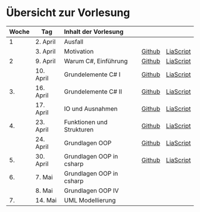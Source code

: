 # Übersicht zur Vorlesung

| Woche | Tag       | Inhalt der Vorlesung      |                                                                                             |                                                                                                                                                |
|:----- | --------- |:------------------------- | ------------------------------------------------------------------------------------------- | ---------------------------------------------------------------------------------------------------------------------------------------------- |
| 1     | 2. April  | Ausfall                   |                                                                                             |                                                                                                                                                |
|       | 3. April  | Motivation                | [Github](https://github.com/liaScript/CsharpCourse/blob/master/00_Einfuehrung.md)           | [LiaScript](https://liascript.github.io/course/?https://raw.githubusercontent.com/liaScript/CsharpCourse/master/00_Einfuehrung.md#1)           |
| 2     | 9. April  | Warum C#, Einführung      | [Github](https://github.com/liaScript/CsharpCourse/blob/master/01_EinordnungCsharp.md)      | [LiaScript](https://liascript.github.io/course/?https://raw.githubusercontent.com/liaScript/CsharpCourse/master/01_EinordnungCsharp.md#1)      |
|       | 10. April | Grundelemente  C# I       | [Github](https://github.com/liaScript/CsharpCourse/blob/master/02_ElementeI.md)             | [LiaScript](https://liascript.github.io/course/?https://raw.githubusercontent.com/liaScript/CsharpCourse/master/02_ElementeI.md#1)             |
| 3.    | 16. April | Grundelemente  C# II      | [Github](https://github.com/liaScript/CsharpCourse/blob/master/03_ElementeII.md)            | [LiaScript](https://liascript.github.io/course/?https://raw.githubusercontent.com/liaScript/CsharpCourse/master/03_ElementeII.md#1)            |
|       | 17. April | IO und Ausnahmen          | [Github](https://github.com/liaScript/CsharpCourse/blob/master/04_IO_Ausnahmebehandlung.md) | [LiaScript](https://liascript.github.io/course/?https://raw.githubusercontent.com/liaScript/CsharpCourse/master/04_IO_Ausnahmebehandlung.md#1) |
| 4.    | 23. April | Funktionen und Strukturen | [Github](https://github.com/liaScript/CsharpCourse/blob/master/05_FunktionenStrukturen.md)  | [LiaScript](https://liascript.github.io/course/?https://raw.githubusercontent.com/liaScript/CsharpCourse/master/05_FunktionenStrukturen.md#1)  |
|       | 24. April | Grundlagen OOP           | [Github](https://github.com/liaScript/CsharpCourse/blob/master/06_OOP_Konzepte.md)                  | [LiaScript](https://liascript.github.io/course/?https://raw.githubusercontent.com/liaScript/CsharpCourse/master/06_OOP_Konzepte.md#1)                  |
| 5.    | 30. April | Grundlagen OOP in csharp         | [Github](https://github.com/liaScript/CsharpCourse/blob/master/07_OOP_Csharp.md)                  | [LiaScript](https://liascript.github.io/course/?https://raw.githubusercontent.com/liaScript/CsharpCourse/master/07_OOP_Csharp.md#1)                  |
| 6.    | 7. Mai    | Grundlagen OOP in csharp                       |                                                                                             |                                                                                                                                                |
|     | 8. Mai    | Grundlagen OOP IV                     |                                                                                             |                                                                                                                                                |
| 7.    | 14. Mai    | UML Modellierung                     |                                                                                             |                                                                                                                                                |
